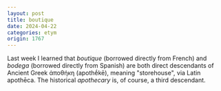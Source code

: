 ```yaml
---
layout: post
title: boutique
date: 2024-04-22
categories: etym
origin: 1767
---
```

Last week I learned that *boutique* (borrowed directly from French) and *bodega* (borrowed directly from Spanish) are both direct descendants of Ancient Greek ἀποθήκη (apothḗkē), meaning "storehouse", via Latin apothēca. The historical *apothecary* is, of course, a third descendant.
